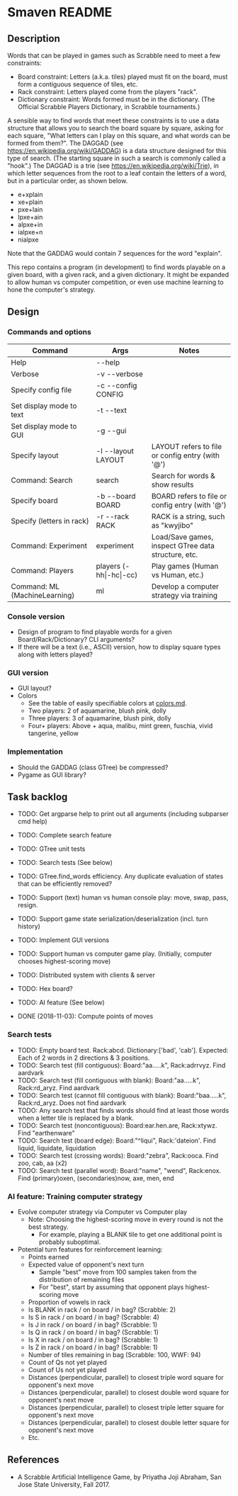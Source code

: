 # Smaven README

## Description
Words that can be played in games such as Scrabble need to meet a few constraints:
* Board constraint: Letters (a.k.a. tiles) played must fit on the board, must form a contiguous sequence of tiles, etc.
* Rack constraint: Letters played come from the players "rack". 
* Dictionary constraint: Words formed must be in the dictionary. (The Official Scrabble Players Dictionary, in Scrabble tournaments.)

A sensible way to find words that meet these constraints is to use a data structure that allows you to search the board square by square, asking for each square, "What letters can I play on this square, and what words can be formed from them?". The DAGGAD (see https://en.wikipedia.org/wiki/GADDAG) is a data structure designed for this type of search. (The starting square in such a search is commonly called a "hook".) The DAGGAD is a trie (see https://en.wikipedia.org/wiki/Trie), in which letter sequences from the root to a leaf contain the letters of a word, but in a particular order, as shown below.
* e+xplain
* xe+plain
* pxe+lain
* lpxe+ain
* alpxe+in
* ialpxe+n
* nialpxe

Note that the GADDAG would contain 7 sequences for the word "explain".

This repo contains a program (in development) to find words playable on a given board, with a given rack, and a given dictionary.
It might be expanded to allow human vs computer competition, or even use machine learning to hone the computer's strategy.

## Design

### Commands and options

| Command                      | Args                   | Notes                                              |
| ---------------------------- | ---------------------- | -------------------------------------------------- |
| Help                         | --help                 |                                                    |
| Verbose                      | -v --verbose           |                                                    |
| Specify config file          | -c --config CONFIG     |                                                    |
| Set display mode to text     | -t --text              |                                                    |
| Set display mode to GUI      | -g --gui               |                                                    |
| Specify layout               | -l --layout LAYOUT     | LAYOUT refers to file or config entry (with '@')   |
| Command: Search              | search                 | Search for words & show results                    |
|   Specify board              |   -b --board BOARD     | BOARD refers to file or config entry (with '@')    |
|   Specify (letters in rack)  |   -r --rack RACK       | RACK is a string, such as "kwyjibo"                |
| Command: Experiment          | experiment             | Load/Save games, inspect GTree data structure, etc.|
| Command: Players             | players (-hh\|-hc\|-cc)| Play games (Human vs Human, etc.)                  |
| Command: ML (MachineLearning)| ml                     | Develop a computer strategy via training           |

### Console version
* Design of program to find playable words for a given Board/Rack/Dictionary? CLI arguments?
* If there will be a text (i.e., ASCII) version, how to display square types along with letters played?

### GUI version
* GUI layout?
* Colors
  * See the table of easily specifiable colors at [colors.md](./colors.md).
  * Two players:   2 of aquamarine, blush pink, dolly
  * Three players: 3 of aquamarine, blush pink, dolly
  * Four+ players: Above + aqua, malibu, mint green, fuschia, vivid tangerine, yellow

### Implementation
* Should the GADDAG (class GTree) be compressed?
* Pygame as GUI library?

## Task backlog
* TODO: Get argparse help to print out all arguments (including subparser cmd help)
* TODO: Complete search feature
* TODO: GTree unit tests
* TODO: Search tests (See below)
* TODO: GTree.find_words efficiency. Any duplicate evaluation of states that can be efficiently removed?
* TODO: Support (text) human vs human console play: move, swap, pass, resign.
* TODO: Support game state serialization/deserialization (incl. turn history)
* TODO: Implement GUI versions
* TODO: Support human vs computer game play. (Initially, computer chooses highest-scoring move)
* TODO: Distributed system with clients & server
* TODO: Hex board?
* TODO: AI feature (See below)

* DONE (2018-11-03): Compute points of moves 

### Search tests
* TODO: Empty board test. Rack:abcd. Dictionary:['bad', 'cab']. Expected: Each of 2 words in 2 directions & 3 positions.
* TODO: Search test (fill contiguous): Board:"aa.....k", Rack:adrrvyz. Find aardvark
* TODO: Search test (fill contiguous with blank): Board:"aa.....k", Rack:rd_aryz. Find aardvark
* TODO: Search test (cannot fill contiguous with blank): Board:"baa.....k", Rack:rd_aryz. Does not find aardvark
* TODO: Any search test that finds words should find at least those words when a letter tile is replaced by a blank.
* TODO: Search test (noncontiguous): Board:ear.hen.are, Rack:xtywz. Find "earthenware"
* TODO: Search test (board edge): Board:"^liqui", Rack:'dateion'. Find liquid, liquidate, liquidation
* TODO: Search test (crossing words): Board:"zebra", Rack:ooca. Find zoo, cab, aa (x2) 
* TODO: Search test (parallel word): Board:"name", "wend", Rack:enox. Find (primary)oxen, (secondaries)now, axe, men, end

### AI feature: Training computer strategy
* Evolve computer strategy via Computer vs Computer play
  * Note: Choosing the highest-scoring move in every round is not the best strategy.
    * For example, playing a BLANK tile to get one additional point is probably suboptimal.
* Potential turn features for reinforcement learning:
  * Points earned
  * Expected value of opponent's next turn
    * Sample "best" move from 100 samples taken from the distribution of remaining files
    * For "best", start by assuming that opponent plays highest-scoring move
  * Proportion of vowels in rack
  * Is BLANK in rack / on board / in bag? (Scrabble: 2)
  * Is S in rack / on board / in bag? (Scrabble: 4)
  * Is J in rack / on board / in bag? (Scrabble: 1)
  * Is Q in rack / on board / in bag? (Scrabble: 1)
  * Is X in rack / on board / in bag? (Scrabble: 1)
  * Is Z in rack / on board / in bag? (Scrabble: 1)
  * Number of tiles remaining in bag (Scrabble: 100, WWF: 94)
  * Count of Qs not yet played
  * Count of Us not yet played
  * Distances (perpendicular, parallel) to closest triple word square for opponent's next move
  * Distances (perpendicular, parallel) to closest double word square for opponent's next move
  * Distances (perpendicular, parallel) to closest triple letter square for opponent's next move
  * Distances (perpendicular, parallel) to closest double letter square for opponent's next move
  * Etc.

## References

* A Scrabble Artificial Intelligence Game, by Priyatha Joji Abraham, San Jose State University, Fall 2017.
